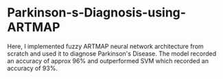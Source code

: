 # Parkinson-s-Diagnosis-using-ARTMAP
Here, I implemented fuzzy ARTMAP neural network architecture from scratch and used it to diagnose Parkinson's Disease. The model recorded an accuracy of approx 96% and outperformed SVM which recorded an accuracy of 93%.
